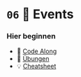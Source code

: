 # ``06`` 🪩 Events

### Hier beginnen
- 👭 [Code Along](./code-along/index.html)
- 🧠 [Übungen](./exercises)
- 💡 [Cheatsheet](./cheatsheet/CHEATSHEET.md)
